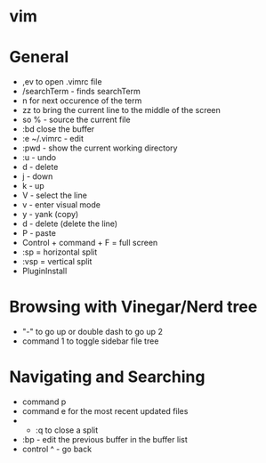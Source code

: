 # vim

General
=====
* ,ev to open .vimrc file
* /searchTerm - finds searchTerm
* n for next occurence of the term
* zz to bring the current line to the middle of the screen
* so % - source the current file
* :bd close the buffer
* :e ~/.vimrc - edit 
* :pwd - show the current working directory
* :u - undo
* d - delete
* j - down
* k - up
* V - select the line
* v - enter visual mode
* y - yank (copy)
* d - delete (delete the line)
* P - paste
* Control + command + F = full screen
* :sp = horizontal split
* :vsp = vertical split
* PluginInstall

Browsing with Vinegar/Nerd tree
========
* "-" to go up or double dash to go up 2
*  command 1 to toggle sidebar file tree

Navigating and Searching
========
* command p
* command e for the most recent updated files
* * :q to close a split
* :bp - edit the previous buffer in the buffer list
* control ^ - go back
